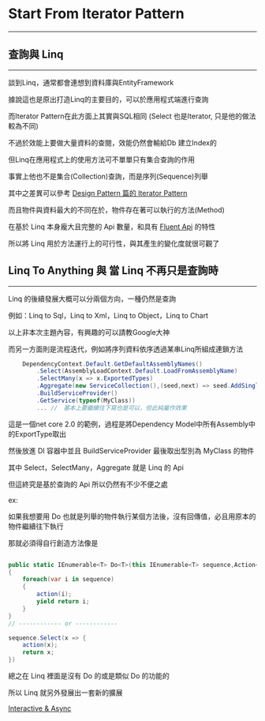 # Start From Iterator Pattern
---

## 查詢與 Linq
---

談到Linq，通常都會連想到資料庫與EntityFramework

據說這也是原出打造Linq的主要目的，可以於應用程式端進行查詢

而Iterator Pattern在此方面上其實與SQL相同 (Select 也是Iterator, 只是他的做法較為不同)

不過於效能上要做大量資料的查閱，效能仍然會輸給Db 建立Index的

但Linq在應用程式上的使用方法可不單單只有集合查詢的作用

事實上他也不是集合(Collection)查詢，而是序列(Sequence)列舉

其中之差異可以參考 [Design Pattern 篇的 Iterator Pattern](topic/design-pattern/iterator.md)

而且物件與資料最大的不同在於，物件存在著可以執行的方法(Method)

在基於 Linq 本身龐大且完整的 Api 數量，和具有 [Fluent Api](topic/design-pattern/fluent-api.md) 的特性

所以將 Linq 用於方法運行上的可行性，與其產生的變化度就很可觀了

## Linq To Anything 與 當 Linq 不再只是查詢時
---

Linq 的後續發展大概可以分兩個方向，一種仍然是查詢

例如：Linq to Sql，Linq to Xml，Linq to Object，Linq to Chart

以上非本次主題內容，有興趣的可以請教Google大神

而另一方面則是流程迭代，例如將序列資料依序透過某串Linq所組成連鎖方法

```csharp
    DependencyContext.Default.GetDefaultAssemblyNames()
        .Select(AssemblyLoadContext.Default.LoadFromAssemblyName)
        .SelectMany(x => x.ExportedTypes)
        .Aggregate(new ServiceCollection(),(seed,next) => seed.AddSingleton(next))
        .BuildServiceProvider()
        .GetService(typeof(MyClass))
        ... //　基本上要繼續往下寫也是可以，但此純屬作效果
```

這是一個net core 2.0 的範例，過程是將Dependency Model中所有Assembly中的ExportType取出

然後放進 DI 容器中並且 BuildServiceProvider 最後取出型別為 MyClass 的物件

其中 Select，SelectMany，Aggregate 就是 Linq 的 Api 

但這終究是基於查詢的 Api 所以仍然有不少不便之處

ex: 

如果我想要用 Do 也就是列舉的物件執行某個方法後，沒有回傳值，必且用原本的物件繼續往下執行

那就必須得自行創造方法像是

```csharp

public static IEnumerable<T> Do<T>(this IEnumerable<T> sequence,Action<T> action)
{
    foreach(var i in sequence)
    {
        action(i);
        yield return i;
    }
}
// ------------ or ------------

sequence.Select(x => {
    action(x);
    return x;
})

```

總之在 Linq 裡面是沒有 Do 的或是類似 Do 的功能的

所以 Linq 就另外發展出一套新的擴展

[Interactive & Async](topic/reactive/interactive-and-async.md)